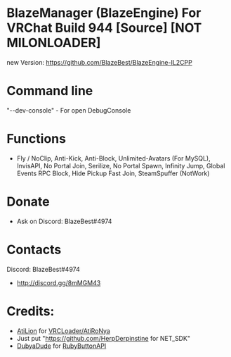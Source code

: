 # BlazeManager (BlazeEngine) For VRChat Build 944 [Source] [NOT MILONLOADER]
new Version: https://github.com/BlazeBest/BlazeEngine-IL2CPP

# Command line
"--dev-console" - For open DebugConsole

# Functions
- Fly / NoClip, Anti-Kick, Anti-Block, Unlimited-Avatars (For MySQL), InvisAPI, No Portal Join,
  Serilize, No Portal Spawn, Infinity Jump, Global Events RPC Block, Hide Pickup Fast Join, SteamSpuffer (NotWork)

# Donate
- Ask on Discord: BlazeBest#4974

# Contacts
Discord: BlazeBest#4974
- http://discord.gg/8mMGM43

# Credits:
- [AtiLion](https://github.com/AtiLion) for [VRCLoader/AtiRoNya](https://github.com/AtiLion/AtiRoNya)
- Just put "https://github.com/HerpDerpinstine for NET_SDK"
- [DubyaDude](https://github.com/DubyaDude) for [RubyButtonAPI](https://github.com/DubyaDude/RubyButtonAPI)
